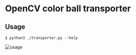 # OpenCV color ball transporter

## Usage
`$ python3 ./transporter.py --help`

![usage](https://user-images.githubusercontent.com/12410942/41600042-6649142c-7407-11e8-85b8-12be211afbe2.png)

